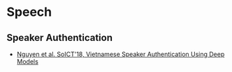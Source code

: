 # Speech 

## Speaker Authentication

* [Nguyen et al. SoICT'18, Vietnamese Speaker Authentication Using Deep Models](https://drive.google.com/file/d/1Qcd7QBRLkMCIJT7pVHy-yDKHLhtHcju1/view?usp=sharing)